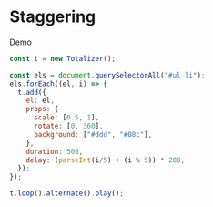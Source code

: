 # Staggering

Demo

<ClientOnly>
  <Staggering/>
</ClientOnly>

``` javascript
const t = new Totalizer();

const els = document.querySelectorAll("#ul li");
els.forEach((el, i) => {
  t.add({
    el: el,
    props: {
      scale: [0.5, 1],
      rotate: [0, 360],
      background: ["#ddd", "#08c"],
    },
    duration: 500,
    delay: (parseInt(i/5) + (i % 5)) * 200,
  });
});

t.loop().alternate().play();
```